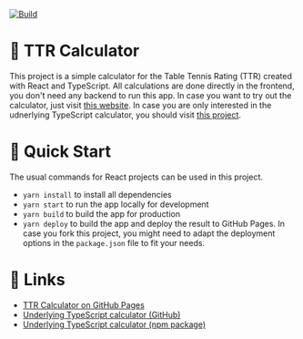 [![Build](https://github.com/luth1um/ttr-calculator/actions/workflows/build.yml/badge.svg)](https://github.com/luth1um/ttr-calculator/actions/workflows/build.yml)

# 🏓 TTR Calculator

This project is a simple calculator for the Table Tennis Rating (TTR) created with React and TypeScript. All calculations are done directly in the frontend, you don't need any backend to run this app. In case you want to try out the calculator, just visit [this website](https://luth1um.github.io/ttr-calculator/). In case you are only interested in the udnerlying TypeScript calculator, you should visit [this project](https://github.com/luth1um/ttr-calculator-typescript).

# 🚀 Quick Start

The usual commands for React projects can be used in this project.

- `yarn install` to install all dependencies
- `yarn start` to run the app locally for development
- `yarn build` to build the app for production
- `yarn deploy` to build the app and deploy the result to GitHub Pages. In case you fork this project, you might need to adapt the deployment options in the `package.json` file to fit your needs.

# 🔗 Links

- [TTR Calculator on GitHub Pages](https://luth1um.github.io/ttr-calculator/)
- [Underlying TypeScript calculator (GitHub)](https://github.com/luth1um/ttr-calculator-typescript)
- [Underlying TypeScript calculator (npm package)](https://www.npmjs.com/package/ttr-calculator-typescript)
